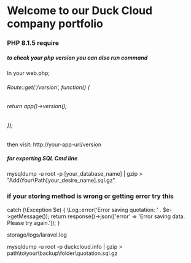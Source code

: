 # Welcome to our Duck Cloud company portfolio

### PHP 8.1.5 require 

##### to check your php version you can also run command

In your web.php;


###### Route::get('/version', function() { 
######    return app()->version(); 
###### });

then visit: http://your-app-url/version

##### for exporting SQL Cmd line
mysqldump -u root -p [your_database_name] | gzip >  "Add\Your\Path\[your_desire_name].sql.gz"


### if your storing method is wrong or getting error try this
catch (\Exception $e) {
    \Log::error('Error saving quotation: ' . $e->getMessage());
    return response()->json(['error' => 'Error saving data. Please try again.']);
}

storage/logs/laravel.log


mysqldump -u root -p duckcloud.info | gzip >  path\to\your\backup\folder\quotation.sql.gz
